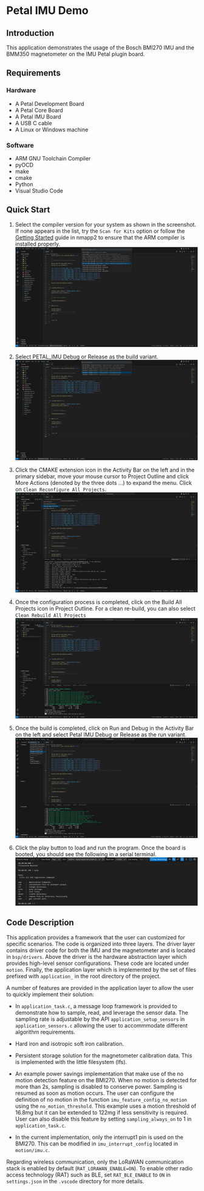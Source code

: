 # Petal IMU Demo

## Introduction

This application demonstrates the usage of the Bosch BMI270 IMU and the BMM350 magnetometer on
the IMU Petal plugin board.

## Requirements

### Hardware

- A Petal Development Board
- A Petal Core Board
- A Petal IMU Board
- A USB C cable
- A Linux or Windows machine

### Software

- ARM GNU Toolchain Compiler
- pyOCD
- make
- cmake
- Python
- Visual Studio Code

## Quick Start

1. Select the compiler version for your system as shown in the screenshot. If
   none appears in the list, try the `Scan for Kits` option or follow the
   <a href="https://github.com/NorthernMechatronics/nmapp2/blob/master/doc/getting_started.md">
   Getting Started</a> guide in nmapp2 to ensure that
   the ARM compiler is installed properly.
   ![compiler_selection](./doc/compiler_selection.png)

2. Select PETAL_IMU Debug or Release as the build variant.
   ![variant_selection](./doc/variant_selection.png)

3. Click the CMAKE extension icon in the Activity Bar on the left and
   in the primary sidebar, move your mouse cursor to Project Outline and click More
   Actions (denoted by the three dots ...) to expand the menu. Click on
   `Clean Reconfigure All Projects`.
   ![cmake_configure](./doc/cmake_configure_completed.png)

4. Once the configuration process is completed, click on the Build All Projects
   icon in Project Outline. For a clean re-build, you can also select
   `Clean Rebuild All Projects`
   ![cmake_configure](./doc/cmake_build_completed.png)

5. Once the build is completed, click on Run and Debug in the Activity Bar on the left and
   select Petal IMU Debug or Release as the run variant.
   ![cmake_configure](./doc/run_debug_variant_selection.png)

6. Click the play button to load and run the program. Once the board is booted, you should
   see the following in a serial terminal.
   ![cmake_configure](./doc/terminal_output.png)

## Code Description

This application provides a framework that the user can customized for specific
scenarios. The code is organized into three layers. The driver layer contains
driver code for both the IMU and the magnetometer and is located in `bsp/drivers`.
Above the driver is the hardware abstraction layer which provides high-level
sensor configurations. These code are located under `motion`. Finally, the application
layer which is implemented by the set of files prefixed with `application_` in the root
directory of the project.

A number of features are provided in the application layer to allow the user to
quickly implement their solution:

- In `application_task.c`, a message loop framework is provided to
  demonstrate how to sample, read, and leverage the sensor data. The
  sampling rate is adjustable by the API `application_setup_sensors`
  in `application_sensors.c` allowing the user to accommmodate different
  algorithm requirements.

- Hard iron and isotropic soft iron calibration.

- Persistent storage solution for the magnetometer calibration data.
  This is implemented with the little filesystem (lfs).

- An example power savings implementation that make use of the no motion
  detection feature on the BMI270. When no motion is detected for more than
  2s,
  sampling is disabled to conserve power. Sampling is resumed as soon
  as motion
  occurs. The user can configure the definition of no motion in
  the function
  `imu_feature_config_no_motion` using the `no_motion_threshold`.
  This example
  uses a motion threshold of 16.8mg but it can be extended to 122mg
  if less
  sensitivity is required.
  User can also disable this feature by setting
  `sampling_always_on` to 1 in `application_task.c`.

- In the current implementation, only the interrupt1 pin is used on the
  BMI270. This can be modified in `imu_interrupt_config` located in
  `motion/imu.c`.

Regarding wireless communication, only the LoRaWAN communication stack is
enabled by default (`RAT_LORAWAN_ENABLE=ON`). To enable other radio access
technology (RAT) such as BLE, set `RAT_BLE_ENABLE` to `ON` in
`settings.json` in the `.vscode` directory for more details.
